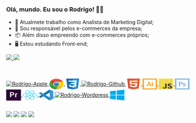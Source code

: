 ### Olá, mundo. Eu sou o Rodrigo! 🖖🏽

- 📍 Atualmete trabalho como Analista de Marketing Digital;
- 🛒 Sou responsável pelos e-commerces da empresa;
- 📦 Além disso empreendo com e-commerces próprios;
- 🖥️ Estou estudando Front-end;
  
<div align="left">
  <a href="https://github.com/rodrigoborge">
  <img height="180em" src="https://github-readme-stats.vercel.app/api?username=rodrigoborge&show_icons=true&theme=radical&include_all_commits=true&count_private=true"/>
   <img height="180em" src="https://github-readme-stats.vercel.app/api/top-langs/?username=rodrigoborge&layout=compact&langs_count=7&theme=radical"/>
</div>  
  
##  
  
 </div>
<div style="display: inline_block"><br>
  <img align="center" alt="Rodrigo-Apple" height="30" width="40" src="https://upload.wikimedia.org/wikipedia/commons/3/31/Apple_logo_white.svg">
  <img align="center" alt="Rodrigo-Chrome" height="30" width="40" src="https://raw.githubusercontent.com/devicons/devicon/2ae2a900d2f041da66e950e4d48052658d850630/icons/chrome/chrome-original.svg">
  <img align="center" alt="Rodrigo-CSS3" height="30" width="40" src="https://raw.githubusercontent.com/devicons/devicon/2ae2a900d2f041da66e950e4d48052658d850630/icons/css3/css3-original.svg">
  <img align="center" alt="Rodrigo-Github" height="30" width="40" src="https://borge.com.br/wp-content/uploads/2021/11/github-logo.svg">
  <img align="center" alt="Rodrigo-HTML5" height="30" width="40" src="https://raw.githubusercontent.com/devicons/devicon/2ae2a900d2f041da66e950e4d48052658d850630/icons/html5/html5-original.svg">
  <img align="center" alt="Rodrigo-Illustrator" height="30" width="40" src="https://raw.githubusercontent.com/devicons/devicon/2ae2a900d2f041da66e950e4d48052658d850630/icons/illustrator/illustrator-line.svg">
  <img align="center" alt="Rodrigo-Javascript" height="30" width="40" src="https://raw.githubusercontent.com/devicons/devicon/2ae2a900d2f041da66e950e4d48052658d850630/icons/javascript/javascript-original.svg">
  <img align="center" alt="Rodrigo-Photoshop" height="30" width="40" src="https://raw.githubusercontent.com/devicons/devicon/2ae2a900d2f041da66e950e4d48052658d850630/icons/photoshop/photoshop-line.svg">
  <img align="center" alt="Rodrigo-PremierePro" height="30" width="40" src="https://raw.githubusercontent.com/devicons/devicon/2ae2a900d2f041da66e950e4d48052658d850630/icons/premierepro/premierepro-plain.svg">
  <img align="center" alt="Rodrigo-React" height="30" width="40" src="https://raw.githubusercontent.com/devicons/devicon/2ae2a900d2f041da66e950e4d48052658d850630/icons/react/react-original.svg">
  <img align="center" alt="Rodrigo-VisualStudioCode" height="30" width="40" src="https://raw.githubusercontent.com/devicons/devicon/2ae2a900d2f041da66e950e4d48052658d850630/icons/vscode/vscode-original.svg">
  <img align="center" alt="Rodrigo-Wordpress" height="30" width="40" src="https://borge.com.br/wp-content/uploads/2021/11/wordpress-logo.svg">
  <img align="center" alt="Rodrigo-Windows" height="30" width="40" src="https://raw.githubusercontent.com/devicons/devicon/2ae2a900d2f041da66e950e4d48052658d850630/icons/windows8/windows8-original.svg">
</div>
  
##
  
  <a href="https://www.instagram.com/rodrigoborge1/" target="_blank"><img src="https://img.shields.io/badge/-Instagram-%23E4405F?style=for-the-badge&logo=instagram&logoColor=white" target="_blank"></a>
 	<a href="https://www.twitch.tv/mntnh4" target="_blank"><img src="https://img.shields.io/badge/Twitch-9146FF?style=for-the-badge&logo=twitch&logoColor=white" target="_blank"></a>
  <a href = "mailto:rodrigo@borge.com.br"><img src="https://img.shields.io/badge/-Gmail-%23333?style=for-the-badge&logo=gmail&logoColor=white" target="_blank"></a>
  <a href="https://www.linkedin.com/in/rodrigoborge/" target="_blank"><img src="https://img.shields.io/badge/-LinkedIn-%230077B5?style=for-the-badge&logo=linkedin&logoColor=white" target="_blank"></a>
  <!-- <a href="https://discord.gg/wagxzStdcR" target="_blank"><img src="https://img.shields.io/badge/Discord-7289DA?style=for-the-badge&logo=discord&logoColor=white" target="_blank"></a> 
   <a href="https://www.youtube.com/channel/UC_-uuuZbY0AAt9CViNzvc-Q" target="_blank"><img src="https://img.shields.io/badge/YouTube-FF0000?style=for-the-badge&logo=youtube&logoColor=white" target="_blank"></a> -->
